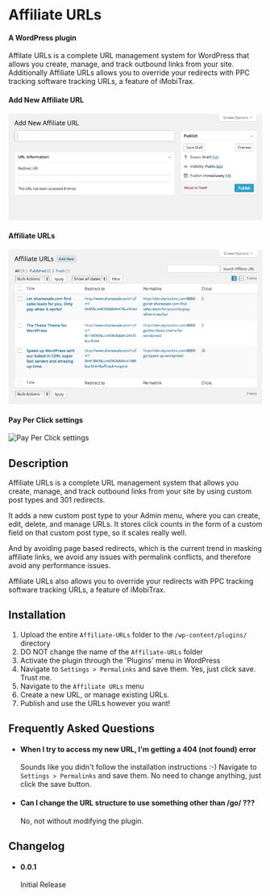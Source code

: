 
# Affiliate URLs
#### A WordPress plugin

Affilate URLs is a complete URL management system for WordPress that allows you create, manage, and track outbound links from your site. Additionally Affiliate URLs allows you to override your redirects with PPC tracking software tracking URLs, a feature of iMobiTrax.

#### Add New Affiliate URL
![Add New Affiliate URL](screenshot-1.png "Add New Affiliate URL")

#### Affiliate URLs
![Affiliate URLs](screenshot-2.png "Affiliate URLs")

#### Pay Per Click settings
![Pay Per Click settings](screen-shot-01.png "Pay Per Click override settings")

## Description

Affiliate URLs is a complete URL management system that allows you create, manage, and track outbound links from your site by using custom post types and 301 redirects.

It adds a new custom post type to your Admin menu, where you can create, edit, delete, and manage URLs. It stores click counts in the form of a custom field on that custom post type, so it scales really well.

And by avoiding page based redirects, which is the current trend in masking affiliate links, we avoid any issues with permalink conflicts, and therefore avoid any performance issues.

Affiliate URLs also allows you to override your redirects with PPC tracking software tracking URLs, a feature of iMobiTrax.

## Installation

1. Upload the entire `Affiliate-URLs` folder to the `/wp-content/plugins/` directory
2. DO NOT change the name of the `Affiliate-URLs` folder
3. Activate the plugin through the 'Plugins' menu in WordPress
4. Navigate to `Settings > Permalinks` and save them. Yes, just click save. Trust me.
5. Navigate to the `Affiliate URLs` menu
6. Create a new URL, or manage existing URLs.
7. Publish and use the URLs however you want!

## Frequently Asked Questions

- #### When I try to access my new URL, I'm getting a 404 (not found) error

	Sounds like you didn't follow the installation instructions :-) Navigate to `Settings > Permalinks` and save them. No need to change anything, just click the save button.

- #### Can I change the URL structure to use something other than /go/ ???

	No, not without modifying the plugin.

## Changelog

- #### 0.0.1

	Initial Release